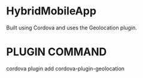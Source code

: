 # HybridMobileApp
Built using Cordova and uses the Geolocation plugin. 

# PLUGIN COMMAND
cordova plugin add cordova-plugin-geolocation
